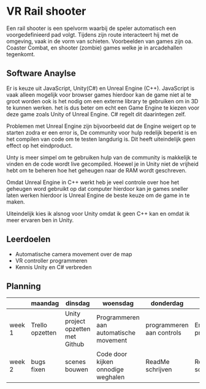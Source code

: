 # VR Rail shooter

Een rail shooter is een spelvorm waarbij de speler automatisch een voorgedefinieerd pad volgt. Tijdens zijn route interacteert hij met de omgeving, vaak in de vorm van schieten. Voorbeelden van games zijn oa. Coaster Combat, en shooter (zombie) games welke je in arcadehallen tegenkomt.

## Software Anaylse 
Er is keuze uit JavaScript, Unity(C#) en Unreal Engine (C++). JavaScript is vaak alleen mogelijk voor browser games hierdoor kan de game niet al te groot worden ook is het nodig om een externe library te gebruiken om in 3D te kunnen werken. het is dus beter om echt een Game Engine te kiezen voor deze game zoals Unity of Unreal Engine. C# regelt dit daarintegen zelf. 

Problemen met Unreal Engine zijn bijvoorbeeld dat de Engine weigert op te starten zodra er een error is, De community voor hulp redelijk beperkt is en het compilen van code om te testen langdurig is. Dit heeft uiteindelijk geen effect op het eindproduct.

Unty is meer simpel om te gebruiken hulp van de community is makkelijk te vinden en de code wordt live gecompiled. Hoewel je in Unity niet de vrijheid hebt om te beheren hoe het geheugen naar de RAM wordt geschreven.

Omdat Unreal Engine in C++ werkt heb je veel controle over hoe het geheugen word gebruikt op dat computer hierdoor kan je games sneller laten werken hierdoor is Unreal Engine de beste keuze om de game in te maken. 

Uiteindelijk kies ik alsnog voor Unity omdat ik geen C++ kan en omdat ik meer ervaren ben in Unity.

## Leerdoelen 
- Automatische camera movement over de map
- VR controller programmeren
- Kennis Unity en C# verbreden

## Planning 

|| maandag | dinsdag | woensdag | donderdag | vrijdag |
| --- | --- | --- | --- | --- | --- |
|week 1 |Trello opzetten | Unity project opzetten met Github | Programmeren aan automatische movement | programmeren aan controls | Enemies programmeren |  
|week 2 | bugs fixen | scenes bouwen | Code door kijken onnodige weghalen | ReadMe schrijven | ReadMe schrijven |
